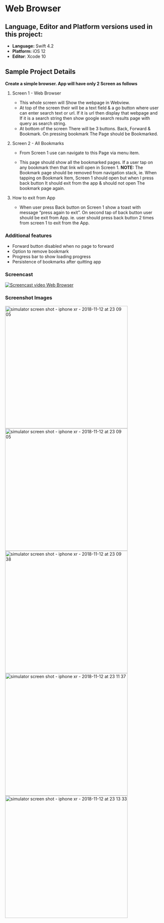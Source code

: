 # Web Browser

## Language, Editor and Platform versions used in this project:
* **Language:** Swift 4.2
* **Platform:** iOS 12
* **Editor**: Xcode 10

## Sample Project Details
**Create a simple browser. App will have only 2 Screen as follows**

1. Screen 1 - Web Browser
    * This whole screen will Show the webpage in Webview.
    * At top of the screen their will be a text field & a go button where user can enter search text or url. If it is url then display that webpage and If it is a search string then show google search results page with query as search string.
    * At bottom of the screen There will be 3 buttons. Back, Forward & Bookmark. On pressing bookmark The Page should be         Bookmarked.

2. Screen 2 - All Bookmarks

    * From Screen 1 use can navigate to this Page via menu item.

    * This page should show all the bookmarked pages. If a user tap on any bookmark then that link will open in Screen 1. **NOTE:** The Bookmark page should be removed from navigation stack, ie. When tapping on Bookmark Item, Screen 1 should open but when I press back button It should exit from the app & should not open The bookmark page again.

3. How to exit from App

    * When user press Back button on Screen 1 show a toast with message “press again to exit”. On second tap of back button user should be exit from App. ie. user should press back button 2 times from screen 1 to exit from the App.


### Additional features
* Forward button disabled when no page to forward
* Option to remove bookmark
* Progress bar to show loading progress
* Persistence of bookmarks after quitting app

### Screencast
[![Screencast video Web Browser](https://img.youtube.com/vi/nvPOUdz5PL4/0.jpg)](https://www.youtube.com/watch?v=nvPOUdz5PL4)

### Screenshot Images

<img src="https://user-images.githubusercontent.com/12752821/48365413-dd964900-e6d0-11e8-9c7b-1d04268dcd72.png" alt="simulator screen shot - iphone xr - 2018-11-12 at 23 09 05" width="400"> 

<img src="https://user-images.githubusercontent.com/12752821/48365468-061e4300-e6d1-11e8-830d-43c65fbb25ed.png" alt="simulator screen shot - iphone xr - 2018-11-12 at 23 09 05" width="400">

<img src="https://user-images.githubusercontent.com/12752821/48365504-1e8e5d80-e6d1-11e8-888e-dc207f23c97a.png" alt="simulator screen shot - iphone xr - 2018-11-12 at 23 09 38" width="400">

<img src="https://user-images.githubusercontent.com/12752821/48365528-3239c400-e6d1-11e8-916f-8f9cddd80606.png" alt="simulator screen shot - iphone xr - 2018-11-12 at 23 11 37" width="400">

<img src="https://user-images.githubusercontent.com/12752821/48365560-47165780-e6d1-11e8-9045-607c78616ba8.png" alt="simulator screen shot - iphone xr - 2018-11-12 at 23 13 33" width="400">




